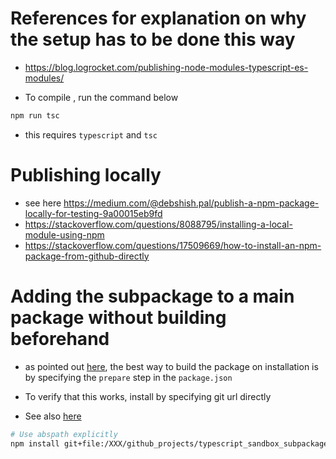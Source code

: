 # References for explanation on why the setup has to be done this way

* https://blog.logrocket.com/publishing-node-modules-typescript-es-modules/



* To compile , run the command below

```bash
npm run tsc
```

* this requires `typescript` and `tsc`


# Publishing locally

* see here
https://medium.com/@debshish.pal/publish-a-npm-package-locally-for-testing-9a00015eb9fd
* https://stackoverflow.com/questions/8088795/installing-a-local-module-using-npm
* https://stackoverflow.com/questions/17509669/how-to-install-an-npm-package-from-github-directly


# Adding the subpackage to a main package without building beforehand

* as pointed out [here](https://stackoverflow.com/a/48392815/10045897), the best way to build the package on installation is by specifying the `prepare` step in the `package.json`
* To verify that this works, install by specifying git url directly

* See also [here](https://docs.npmjs.com/cli/v7/configuring-npm/package-json#local-paths)

```bash
# Use abspath explicitly
npm install git+file:/XXX/github_projects/typescript_sandbox_subpackage#master
```

